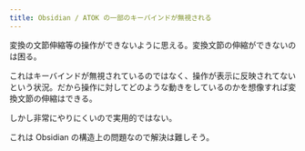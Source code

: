 ```yaml
---
title: Obsidian / ATOK の一部のキーバインドが無視される
---
```


変換の文節伸縮等の操作ができないように思える。変換文節の伸縮ができないのは困る。

これはキーバインドが無視されているのではなく、操作が表示に反映されてないという状況。だから操作に対してどのような動きをしているのかを想像すれば変換文節の伸縮はできる。

しかし非常にやりにくいので実用的ではない。

これは Obsidian の構造上の問題なので解決は難しそう。

